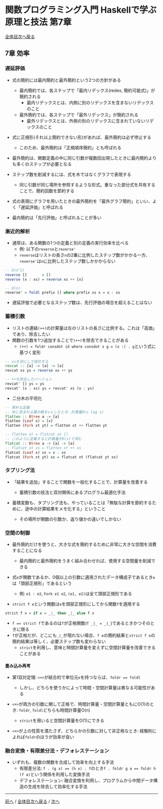 # 関数プログラミング入門 Haskellで学ぶ原理と技法 第7章
[全体目次へ戻る](../index.md)

## 7章 効率
### 遅延評価
- 式の簡約には最内簡約と最外簡約という2つの方針がある
  + 最内簡約では、各ステップで「最内リデックス(redex, 簡約可能式)」が簡約される
    * 最内リデックスとは、内側に別のリデックスを含まないリデックスのこと
  + 最外簡約では、各ステップで「最外リデックス」が簡約される
    * 最外リデックスとは、外側の別のリデックスに含まれていないリデックスのこと

- 式に正規形(それ以上簡約できない形)があれば、最外簡約は必ず停止する
  + このため、最外簡約は「正規順序簡約」とも呼ばれる

- 最外簡約は、関数定義の中に同じ引数が複数回出現したときに最内簡約よりも多くのステップが必要となる
- ステップ数を削減するには、式を木ではなくグラフで表現する
  + 同じ引数が同じ場所を参照するような形式。重なった部分式を共有することで、簡約回数を節約する

- 式の表現にグラフを用いたときの最外簡約を「最外グラフ簡約」といい、よく「遅延評価」と呼ばれる
- 最内簡約は「先行評価」と呼ばれることが多い

### 漸近的解析
- 通常は、ある関数の1つの定義と別の定義の実行効率を比べる
  + 例: 以下の`reverse`と`reverse'`
  + `reverse`はリストの長さ`n`の2乗に比例したステップ数がかかる一方、`reverse'`は`n`に比例したステップ数しかかからない

```haskell
-- O(n^2)
reverse []       = []
reverse (x : xs) = reverse xs ++ [x]

-- O(n)
reverse' = foldl prefix [] where prefix xs x = x : xs
```

- 遅延評価で必要となるステップ数は、先行評価の場合を超えることはない


### 蓄積引数
- リストの連結`(++)`の計算量は左のリストの長さに比例する。これは「高価」であり、除去したい
- 関数の引数を1つ追加することで`(++)`を除去できることがある
  + `(++) = foldr consdot id where consdot x g = (x :) . g`という式に基づく変形

```haskell
-- xsを逆にして結合する
revcat :: [a] -> [a] -> [a]
revcat xs ys = reverse xs ++ ys

-- ++を除去したバージョン
revcat' [] ys = ys
revcat' (x : xs) ys = revcat' xs (x : ys)
```

- 二分木の平坦化

```haskell
-- 素朴な定義
-- 木に含まれる葉の数をsとしたとき、計算量O(s log s)
flatten :: Btree a -> [a]
flatten (Leaf x) = [x]
flatten (Fork xt yt) = flatten xt ++ flatten yt

-- flatten xt = flatcat xt []
-- このように定義すると計算量がO(s)で済む
flatcat :: Btree a -> [a] -> [a]
-- flatcat xt xs = flatten xt ++ xs
flatcat (Leaf x) xs = x : xs
flatcat (Fork xt yt) xs = flatcat xt (flatcat yt xs)
```


### タプリング法
- 「結果を追加」することで関数を一般化することで、計算量を改善する
  + 蓄積引数の技法と双対関係にあるプログラム最適化手法

- 蓄積変数も、タプリング法も、やっていることは「無駄な計算を節約するために、途中の計算結果をメモ化する」ということ
  + その場所が関数の引数か、返り値かの違いでしかない


### 空間の制御
- 最外簡約だけを使うと、大きな式を簡約するために非常に大きな空間を消費することになる
  + 最内簡約と最外簡約をうまく組み合わせれば、使用する空間量を削減できる

- 式`e`が関数であるか、0個以上の引数に適用されたデータ構成子であるとき`e`は「頭部正規形」であるという
  + 例: `e1 : e2`, `Fork e1 e2`, `(e1, e2)`は全て頭部正規形である

- `strict f e`という関数は`e`を頭部正規形にしてから関数`f`を適用する

```haskell
strict f x = if x = _|_ then _|_ else f x
```

- `f == strict f`であるのは`f`が正格関数(`f _|_ = _|_`)であるときかつそのときに限る
- `f`が正格だが、どこにも`_|_`が現れない場合、`f e`の簡約結果と`strict f e`の簡約結果は等しく、必要ステップ数も変わらない
  + `strict`を利用し、意味と時間計算量を変えずに空間計算量を改善できることがある

#### 畳み込み再考
- 第1双対定理: `<+>`が結合的で単位元`e`を持つならば、`foldr == foldl`
  + しかし、どちらを使うかによって時間・空間計算量は異なる可能性がある

- `<+>`が両方の引数に関して正格で、時間計算量・空間計算量ともにO(1)のとき: `foldr`, `foldl`どちらも時間計算量O(n)
  + `strict`を用いると空間計算量をO(1)にできる
- `<+>`が上の性質を満たさず、どちらかの引数に対して非正格なとき: 経験則によれば`foldr`のほうが効率が良い


### 融合変換・有限差分法・デフォレステーション
- いずれも、複数の関数を合成して効率を向上する手法
  + 有限差分法: `f . (g x) == (h x) . f`のとき`f . foldr g a == foldr h (f a)`という関係を利用した変換手法
  + デフォレステーション: 融合変換を利用し、プログラムから中間データ構造の生成を除去して効率化する手法

***

[前へ](c6.md) /
[全体目次へ戻る](../index.md) /
[次へ](c8.md)
